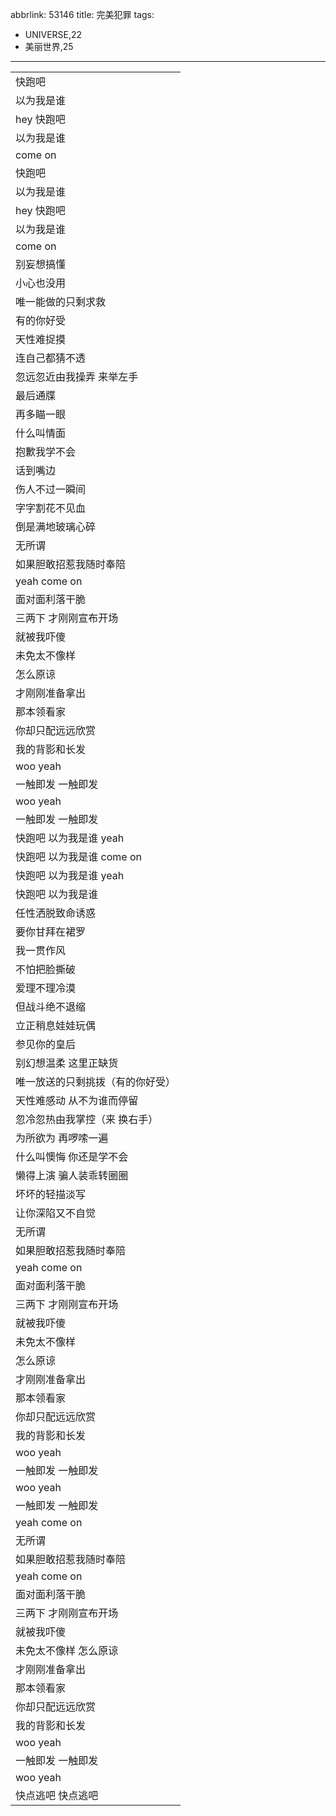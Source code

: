 abbrlink: 53146
title: 完美犯罪
tags:
  - UNIVERSE,22
  - 美丽世界,25
---
|      |
|--|
|快跑吧|
|以为我是谁|
|hey 快跑吧|
|以为我是谁|
|come on|
|快跑吧|
|以为我是谁|
|hey 快跑吧|
|以为我是谁|
|come on|
|别妄想搞懂|
|小心也没用|
|唯一能做的只剩求救|
|有的你好受|
|天性难捉摸|
|连自己都猜不透|
|忽远忽近由我操弄 来举左手|
|最后通牒|
|再多瞄一眼|
|什么叫情面|
|抱歉我学不会|
|话到嘴边|
|伤人不过一瞬间|
|字字割花不见血|
|倒是满地玻璃心碎|
|无所谓|
|如果胆敢招惹我随时奉陪|
|yeah come on|
|面对面利落干脆|
|三两下 才刚刚宣布开场|
|就被我吓傻|
|未免太不像样|
|怎么原谅|
|才刚刚准备拿出|
|那本领看家|
|你却只配远远欣赏|
|我的背影和长发|
|woo yeah|
|一触即发 一触即发|
|woo yeah|
|一触即发 一触即发|
|快跑吧 以为我是谁 yeah|
|快跑吧 以为我是谁 come on|
|快跑吧 以为我是谁 yeah|
|快跑吧 以为我是谁|
|任性洒脱致命诱惑|
|要你甘拜在裙罗|
|我一贯作风|
|不怕把脸撕破|
|爱理不理冷漠|
|但战斗绝不退缩|
|立正稍息娃娃玩偶|
|参见你的皇后|
|别幻想温柔 这里正缺货|
|唯一放送的只剩挑拨（有的你好受）|
|天性难感动 从不为谁而停留|
|忽冷忽热由我掌控（来 换右手）|
|为所欲为 再啰嗦一遍|
|什么叫懊悔 你还是学不会|
|懒得上演 骗人装乖转圈圈|
|坏坏的轻描淡写|
|让你深陷又不自觉|
|无所谓|
|如果胆敢招惹我随时奉陪|
|yeah come on|
|面对面利落干脆|
|三两下 才刚刚宣布开场|
|就被我吓傻|
|未免太不像样|
|怎么原谅|
|才刚刚准备拿出|
|那本领看家|
|你却只配远远欣赏|
|我的背影和长发|
|woo yeah|
|一触即发 一触即发|
|woo yeah|
|一触即发 一触即发|
|yeah come on|
|无所谓|
|如果胆敢招惹我随时奉陪|
|yeah come on|
|面对面利落干脆|
|三两下 才刚刚宣布开场|
|就被我吓傻|
|未免太不像样 怎么原谅|
|才刚刚准备拿出|
|那本领看家|
|你却只配远远欣赏|
|我的背影和长发|
|woo yeah|
|一触即发 一触即发|
|woo yeah|
|快点逃吧 快点逃吧|